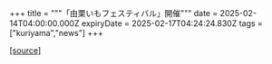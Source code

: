 +++
title = """「由栗いもフェスティバル」開催"""
date = 2025-02-14T04:00:00.000Z
expiryDate = 2025-02-17T04:24:24.830Z
tags = ["kuriyama","news"]
+++


[[source]](https://www.town.kuriyama.hokkaido.jp/soshiki/28/30326.html)
